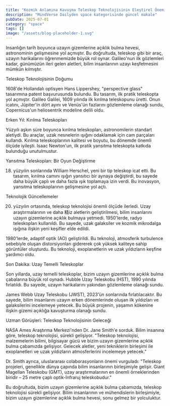 ```yaml
---
title: "Kozmik Anlamına Kavuşma Teleskop Teknolojisinin Eleştirel Önemi"
description: "MindVerse Dailyden space kategorisinde güncel makale"
pubDate: 2025-07-01
category: "space"
tags: []
image: "/assets/blog-placeholder-1.svg"
---
```


Insanlığın tarih boyunca uzayın gizemlerine açıklık bulma hevesi, astronominin gelişmesine yol açmıştır. Bu doğrultuda, teleskop gibi bir araç, uzayın harikalarını öğrenmemizde büyük rol oynar. Galileo'nun ilk gözlemleri kadar, günümüzün ileri gelen aletleri, bilim insanlarının uzayı keşfetmesini mümkün kılmıştır.

Teleskop Teknolojisinin Doğumu

1608'de Hollandalı optisyen Hans Lippershey, "perspective glass" tasarımına patent başvurusunda bulundu. Bu tasarım, ilk pratik teleskopta yol açmıştır. Galileo Galilei, 1609 yılında ilk kırılma teleskopunu üretti. Onun icatını, Jüpiter'in dört ayını ve Venüs'ün fazlarını gözlemleme olanağı sundu, Copernicus'un heliosentrik modeline delili oldu.

Erken Yıl: Kırılma Teleskopları

Yüzyılı aşkın süre boyunca kırılma teleskopları, astronomilerin standart aletiydi. Bu araçlar, uzak nesnelerin ışığını odaklamak için cam parçaları kullandı. Kırılma teleskoplarının kalitesi ve boyutu, bu dönemde önemli ölçüde iyileşti. Isaac Newton'un, ilk pratik yansıtma teleskopta katkıda bulunduğu unutulmustur.

Yansıtma Teleskopları: Bir Oyun Değiştirme

18. yüzyılın sonlarında William Herschel, yeni bir tip teleskop icat etti. Bu tasarım, kırılma camını ışığın yansıtıcı bir aynaya değiştirdi, bu sayede daha büyük çaplı ve daha fazla ışık toplamaya izin verdi. Bu inovasyon, yansıtma teleskoplarının gelişmesine yol açtı.

Teknolojik Güncellemeler

20. yüzyılın ortasında, teleskop teknolojisi önemli ölçüde ilerledi. Uzay araştırmalarının ve daha 精iz aletlerin geliştirilmesi, bilim insanlarını uzayın gizemlerine açıklık bulmaya yetmedi. 1950'lerde, radyo teleskopları kullanıldı. Bu sayede, uzak galaksiler ve kozmik mikrodalga ışığına ilişkin yeni keşifler elde edildi.

1980'lerde, adaptif optik (AO) geliştirildi. Bu teknoloji, atmosferik turbulence sebebiyle oluşan distorsiyonları gidererek çok yüksek kaliteye sahip görüntüler oluşturdu. Bu teknoloji, exoplanetlerin ve uzak yıldızların keşfine yardımcı oldu.

Son Dakika: Uzay Temelli Teleskoplar

Son yıllarda, uzay temelli teleskoplar, bizim uzayın gizemlerine açıklık bulma çabalarına büyük rol oynadı. Hubble Uzay Teleskobu (HST), 1990 yılında fırlatıldı. Bu sayede, uzayın harikalarını yakından gözlemleme olanağı sundu.

James Webb Uzay Teleskobu (JWST), 2023'ün sonlarında fırlatılacaktır. Bu sayede, bilim insanlarını uzayın erken dönemlerinde oluşan ilk yıldızları ve galaksilerini incelemeye yetecek. Bu büyük projenin, yaşamın kökenine ilişkin gizemi açıklığa kavuşturma olanağı sundu.

Uzman Görüşleri: Teleskop Teknolojisinin Geleceği

NASA Ames Araştırma Merkezi'nden Dr. Jane Smith'e sorduk. Bilim insanına göre, teleskop teknolojisi, sürekli gelişiyor. "Teleskop teknolojisi, malzemelerin bilimi, bilgisayar gücü ve bizim uzayın gizemlerine açıklık bulma çabamızda gelişiyor. Gelecek aletler, yeni tekniklerin birleşimi ile exoplanetleri ve uzak yıldızların atmosferlerini incelemeye yetecek."

Dr. Smith ayrıca, uluslararası colaborasyonların önemi vurguladı: "Teleskop projeleri, genellikle dünya çapında bilim insanlarının birleşimiyle gelişir. Giant Magellan Teleskobu (GMT), uzay araştırmalarının en önemli örneklerinden biridir – 25 metre çaplı optik-İnfraruj teleskobudur."

Bu doğrultuda, bizim uzayın gizemlerine açıklık bulma çabamızda, teleskop teknolojisi sürekli gelişiyor. Bilim insanlarının ve mühendislerin birleşimiyle, bizim uzayın gizemlerine açıklık bulma hevesi, sonu gelmez bir yolculuktur.